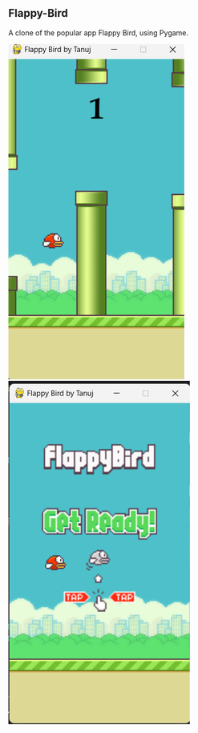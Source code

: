 # <h2>Flappy-Bird</h2>
<p>A clone of the popular app Flappy Bird, using Pygame.</p>
<img src="screenshots/Screenshot (15).png">
<img src="screenshots/Screenshot 2023-04-03 142847.png">
